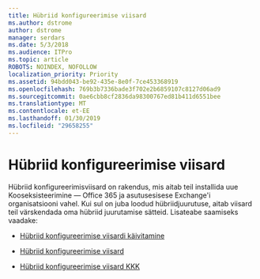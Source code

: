 ```yaml
---
title: Hübriid konfigureerimise viisard
ms.author: dstrome
author: dstrome
manager: serdars
ms.date: 5/3/2018
ms.audience: ITPro
ms.topic: article
ROBOTS: NOINDEX, NOFOLLOW
localization_priority: Priority
ms.assetid: 94bdd043-be92-435e-8e0f-7ce453368919
ms.openlocfilehash: 769b3b7336bade3f702e2b6859107c8127d06ad9
ms.sourcegitcommit: 0ae6cbb8cf2836da98300767ed81b411d6551bee
ms.translationtype: MT
ms.contentlocale: et-EE
ms.lasthandoff: 01/30/2019
ms.locfileid: "29658255"
---
```

# <a name="hybrid-configuration-wizard"></a>Hübriid konfigureerimise viisard

Hübriid konfigureerimisviisard on rakendus, mis aitab teil installida uue Kooseksisteerimine — Office 365 ja asutusesisese Exchange'i organisatsiooni vahel. Kui sul on juba loodud hübriidjuurutuse, aitab viisard teil värskendada oma hübriid juurutamise sätteid. Lisateabe saamiseks vaadake:
  
- [Hübriid konfigureerimise viisardi käivitamine](https://technet.microsoft.com/library/mt595788%28v=exchg.150%29.aspx)
    
- [Hübriid konfigureerimise viisard](https://technet.microsoft.com/library/hh529921%28v=exchg.150%29.aspx)
    
- [Hübriid konfigureerimise viisard KKK](https://technet.microsoft.com/library/mt488940%28v=exchg.150%29.aspx)
    

